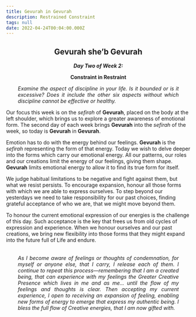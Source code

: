 ```yaml
---
title: Gevurah in Gevurah
description: Restrained Constraint
tags: null
date: 2022-04-24T00:04:00.000Z
---
```


<div style="font-weight: bold; text-align:center">
<h2>Gevurah she’b Gevurah</h2>
<i>Day Two of Week 2:</i> 
<p>Constraint in Restraint</p>

</div>
<div style="text-align: justify; margin-left: 2rem; margin-right: 2rem; font-style:italic">
<p>

Examine the aspect of discipline in your life. Is it bounded or is it excessive? Does it include the other six aspects without which discipline cannot be effective or healthy.

</p>
</div>

Our focus this week is on the _sefirah_ of **Gevurah**, placed on the body at the left shoulder, which brings us to explore a greater awareness of emotional form. The second day of each week brings **Gevurah** into the _sefirah_ of the week, so today is **Gevurah** in **Gevurah**.

Emotion has to do with the energy behind our feelings. **Gevurah** is the _sefirah_ representing the form of that energy. Today we wish to delve deeper into the forms which carry our emotional energy. All our patterns, our roles and our creations limit the energy of our feelings, giving them shape. **Gevurah** limits emotional energy to allow it to find its true form for itself.

We judge habitual limitations to be negative and fight against them, but what we resist persists. To encourage expansion, honour all those forms with which we are able to express ourselves. To step beyond our yesterdays we need to take responsibility for our past choices, finding grateful acceptance of who we are, that we might move beyond them.

To honour the current emotional expression of our energies is the challenge of this day. Such acceptance is the key that frees us from old cycles of expression and experience. When we honour ourselves and our past creations, we bring new flexibility into those forms that they might expand into the future full of Life and endure.

<p style="font-style: italic; margin: 2rem; text-align: justify">
As I become aware of feelings or thoughts of condemnation, for myself or anyone else, that I carry, I release each of them. I continue to repeat this process&mdash;remembering that I am a created being, that can experience with my feelings the Greater Creative Presence which lives in me and as me... until the flow of my feelings and thoughts is clear. Then accepting my current experience, I open to receiving an expansion of feeling, enabling new forms of energy to emerge that express my authentic being. I bless the full flow of Creative energies, that I am now gifted with.
</p>
